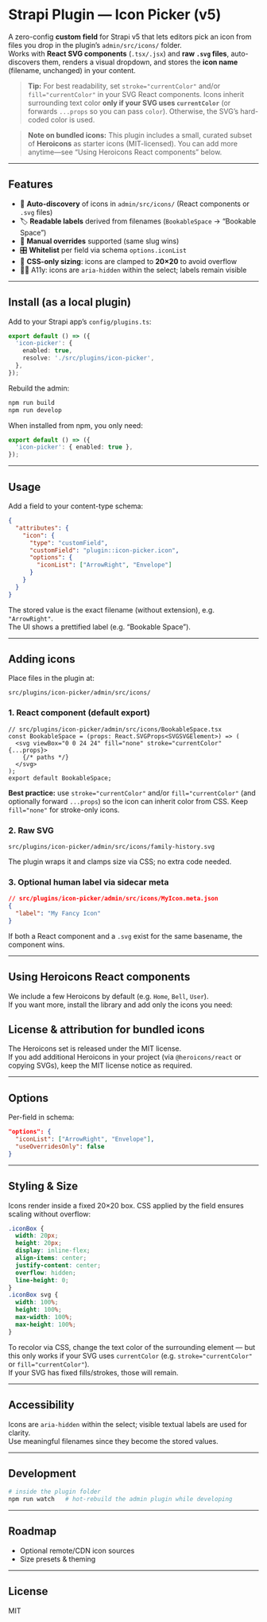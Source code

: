 # Strapi Plugin — Icon Picker (v5)

A zero-config **custom field** for Strapi v5 that lets editors pick an icon from files you drop in the plugin’s `admin/src/icons/` folder.  
Works with **React SVG components** (`.tsx/.jsx`) and **raw `.svg` files**, auto-discovers them, renders a visual dropdown, and stores the **icon name** (filename, unchanged) in your content.

> **Tip:** For best readability, set `stroke="currentColor"` and/or `fill="currentColor"` in your SVG React components. Icons inherit surrounding text color **only if your SVG uses `currentColor`** (or forwards `...props` so you can pass `color`). Otherwise, the SVG’s hard-coded color is used.

> **Note on bundled icons:** This plugin includes a small, curated subset of **Heroicons** as starter icons (MIT-licensed). You can add more anytime—see “Using Heroicons React components” below.

---

## Features

- 🔎 **Auto-discovery** of icons in `admin/src/icons/` (React components or `.svg` files)
- 🏷️ **Readable labels** derived from filenames (`BookableSpace` → “Bookable Space”)
- 🧩 **Manual overrides** supported (same slug wins)
- 🎛️ **Whitelist** per field via schema `options.iconList`
- 🧼 **CSS-only sizing**: icons are clamped to **20×20** to avoid overflow
- 🧑‍🦽 A11y: icons are `aria-hidden` within the select; labels remain visible

---

## Install (as a local plugin)

Add to your Strapi app’s `config/plugins.ts`:

```ts
export default () => ({
  'icon-picker': {
    enabled: true,
    resolve: './src/plugins/icon-picker',
  },
});
```

Rebuild the admin:

```bash
npm run build
npm run develop
```

When installed from npm, you only need:

```ts
export default () => ({
  'icon-picker': { enabled: true },
});
```

---

## Usage

Add a field to your content-type schema:

```json
{
  "attributes": {
    "icon": {
      "type": "customField",
      "customField": "plugin::icon-picker.icon",
      "options": {
        "iconList": ["ArrowRight", "Envelope"]
      }
    }
  }
}
```

The stored value is the exact filename (without extension), e.g. `"ArrowRight"`.  
The UI shows a prettified label (e.g. “Bookable Space”).

---

## Adding icons

Place files in the plugin at:

```
src/plugins/icon-picker/admin/src/icons/
```

### 1. React component (default export)

```tsx
// src/plugins/icon-picker/admin/src/icons/BookableSpace.tsx
const BookableSpace = (props: React.SVGProps<SVGSVGElement>) => (
  <svg viewBox="0 0 24 24" fill="none" stroke="currentColor" {...props}>
    {/* paths */}
  </svg>
);
export default BookableSpace;
```

**Best practice:** use `stroke="currentColor"` and/or `fill="currentColor"` (and optionally forward `...props`) so the icon can inherit color from CSS. Keep `fill="none"` for stroke-only icons.

### 2. Raw SVG

```
src/plugins/icon-picker/admin/src/icons/family-history.svg
```

The plugin wraps it and clamps size via CSS; no extra code needed.

### 3. Optional human label via sidecar meta

```json
// src/plugins/icon-picker/admin/src/icons/MyIcon.meta.json
{
  "label": "My Fancy Icon"
}
```

If both a React component and a `.svg` exist for the same basename, the component wins.

---

## Using Heroicons React components

We include a few Heroicons by default (e.g. `Home`, `Bell`, `User`).  
If you want more, install the library and add only the icons you need:


## License & attribution for bundled icons

The Heroicons set is released under the MIT license.  
If you add additional Heroicons in your project (via `@heroicons/react` or copying SVGs), keep the MIT license notice as required.

---

## Options

Per-field in schema:

```json
"options": {
  "iconList": ["ArrowRight", "Envelope"],
  "useOverridesOnly": false
}
```

---

## Styling & Size

Icons render inside a fixed 20×20 box. CSS applied by the field ensures scaling without overflow:

```css
.iconBox {
  width: 20px;
  height: 20px;
  display: inline-flex;
  align-items: center;
  justify-content: center;
  overflow: hidden;
  line-height: 0;
}
.iconBox svg {
  width: 100%;
  height: 100%;
  max-width: 100%;
  max-height: 100%;
}
```

To recolor via CSS, change the text color of the surrounding element — but this only works if your SVG uses `currentColor` (e.g. `stroke="currentColor"` or `fill="currentColor"`).  
If your SVG has fixed fills/strokes, those will remain.

---

## Accessibility

Icons are `aria-hidden` within the select; visible textual labels are used for clarity.  
Use meaningful filenames since they become the stored values.

---

## Development

```bash
# inside the plugin folder
npm run watch   # hot-rebuild the admin plugin while developing
```

---

## Roadmap

- Optional remote/CDN icon sources
- Size presets & theming

---

## License

MIT
